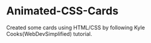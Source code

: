 # Animated-CSS-Cards
Created some cards using HTML/CSS by following Kyle Cooks(WebDevSimplified) tutorial.
